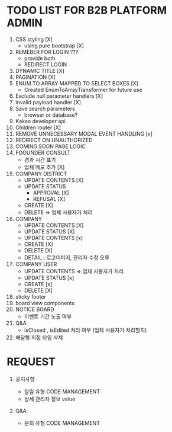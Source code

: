 # TODO LIST FOR B2B PLATFORM ADMIN

1. CSS styling [X]
   - using pure bootstrap [X]
2. REMEBER FOR LOGIN ???
   - provide both
   - REDIRECT LOGIN
3. DYNAMIC TITLE [X]
4. PAGINATION [X]
5. ENUM TO ARRAY MAPPED TO SELECT BOXES [X]
   - Created EnumToArrayTransformer for future use
6. Exclude null parameter handlers [X]
7. Invalid payload handler [X]
8. Save search parameters
   - browser or database?
9. Kakao developer api
10. Children router [X]
11. REMOVE UNNECESSARY MODAL EVENT HANDLING [x]
12. REDIRECT ON UNAUTHORIZED
13. COMING SOON PAGE LOGIC
14. FOOUNDER CONSULT
    - 경과 시간 표기
    - 업체 메모 추가 [X]
15. COMPANY DISTRICT
    - UPDATE CONTENTS [X]
    - UPDATE STATUS
      - APPROVAL [X]
      - REFUSAL [X]
    - CREATE [X]
    - DELETE => 업체 사용자가 처리
16. COMPANY
    - UPDATE CONTENTS [X]
    - UPDATE STATUS [X]
    - UPDATE CONTENTS [x]
    - CREATE [X]
    - DELETE [X]
    - DETAIL : 로고이미지, 관리자 수정 오류
17. COMPANY USER
    - UPDATE CONTENTS => 업체 사용자가 처리
    - UPDATE STATUS [x]
    - CREATE [x]
    - DELETE [X]
18. sticky footer
19. board view components
20. NOTICE BOARD
    - 이벤트 기간 노출 여부
21. Q&A
    - isClosed , isEdited 처리 여부 (업체 사용자가 처리할지)
22. 배달형 지점 타입 삭제

# REQUEST

1. 공지사항

   - 알림 유형 CODE MANAGEMENT
   - 상세 관리자 정보 value

2. Q&A
   - 문의 유형 CODE MANAGEMENT
